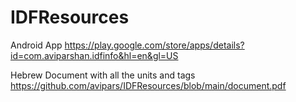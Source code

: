# IDFResources

Android App https://play.google.com/store/apps/details?id=com.aviparshan.idfinfo&hl=en&gl=US

Hebrew Document with all the units and tags https://github.com/avipars/IDFResources/blob/main/document.pdf